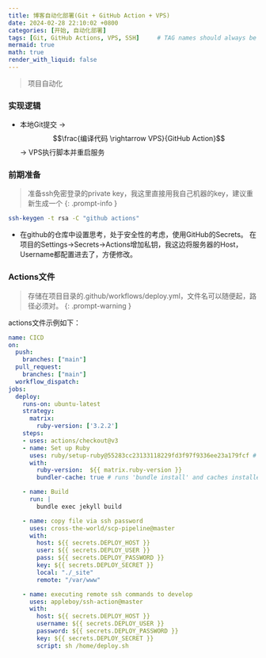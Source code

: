 ```yaml
---
title: 博客自动化部署(Git + GitHub Action + VPS)
date: 2024-02-28 22:10:02 +0800
categories: [开始, 自动化部署]
tags: [Git, GitHub Actions, VPS, SSH]     # TAG names should always be lowercase
mermaid: true
math: true
render_with_liquid: false
---
```


> 项目自动化

### 实现逻辑

- 本地Git提交 $\rightarrow$ $$\frac{编译代码 \rightarrow VPS}{GitHub Action}$$ $\rightarrow$ VPS执行脚本并重启服务

### 前期准备

> 准备ssh免密登录的private key，我这里直接用我自己机器的key，建议重新生成一个
{: .prompt-info }

``` bash
ssh-keygen -t rsa -C "github actions"
```

- 在github的仓库中设置思考，处于安全性的考虑，使用GitHub的Secrets。 在项目的Settings->Secrets->Actions增加私钥，我这边将服务器的Host，Username都配置进去了，方便修改。

### Actions文件

> 存储在项目目录的.github/workflows/deploy.yml，文件名可以随便起，路径必须对。
{: .prompt-warning }

actions文件示例如下：

``` yml
name: CICD
on:
  push:
    branches: ["main"]
  pull_request:
    branches: ["main"]
  workflow_dispatch:
jobs:
  deploy:
    runs-on: ubuntu-latest
    strategy:
      matrix:
        ruby-version: ['3.2.2']
    steps:
    - uses: actions/checkout@v3
    - name: Set up Ruby
      uses: ruby/setup-ruby@55283cc23133118229fd3f97f9336ee23a179fcf # v1.146.0
      with:
        ruby-version:  ${{ matrix.ruby-version }}
        bundler-cache: true # runs 'bundle install' and caches installed gems automatically

    - name: Build
      run: |
        bundle exec jekyll build

    - name: copy file via ssh password
      uses: cross-the-world/scp-pipeline@master
      with:
        host: ${{ secrets.DEPLOY_HOST }}
        user: ${{ secrets.DEPLOY_USER }}
        pass: ${{ secrets.DEPLOY_PASSWORD }}
        key: ${{ secrets.DEPLOY_SECRET }}
        local: "./_site"
        remote: "/var/www"

    - name: executing remote ssh commands to develop
      uses: appleboy/ssh-action@master
      with:
        host: ${{ secrets.DEPLOY_HOST }}
        username: ${{ secrets.DEPLOY_USER }}
        password: ${{ secrets.DEPLOY_PASSWORD }}
        key: ${{ secrets.DEPLOY_SECRET }}
        script: sh /home/deploy.sh
```
